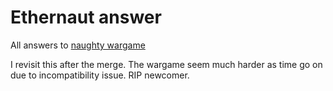 # Ethernaut answer

All answers to [naughty wargame](https://ethernaut.openzeppelin.com)

I revisit this after the merge. The wargame seem much harder as time go on due to incompatibility issue.
RIP newcomer.
